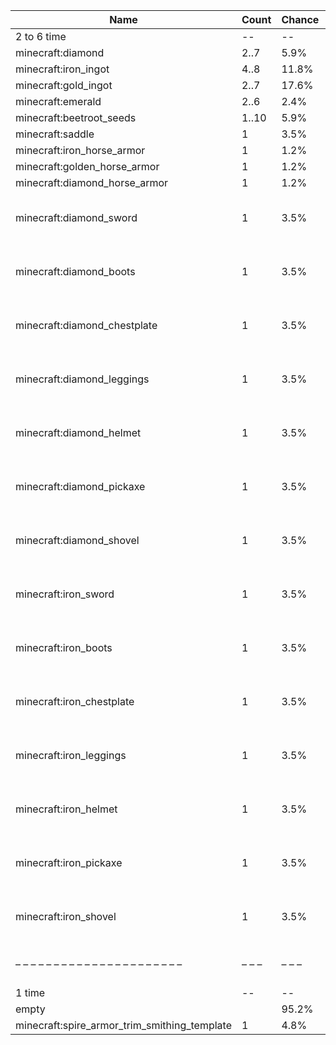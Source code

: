 | Name                                         | Count | Chance | Weight | Comment                                        |
| -------------------------------------------- | ----- | ------ | ------ | ---------------------------------------------- |
| 2 to 6 time                                  |    -- |     -- |     -- |                                                |
| minecraft:diamond                            |  2..7 |   5.9% |   5/85 |                                                |
| minecraft:iron_ingot                         |  4..8 |  11.8% |  10/85 |                                                |
| minecraft:gold_ingot                         |  2..7 |  17.6% |  15/85 |                                                |
| minecraft:emerald                            |  2..6 |   2.4% |   2/85 |                                                |
| minecraft:beetroot_seeds                     | 1..10 |   5.9% |   5/85 |                                                |
| minecraft:saddle                             |     1 |   3.5% |   3/85 |                                                |
| minecraft:iron_horse_armor                   |     1 |   1.2% |   1/85 |                                                |
| minecraft:golden_horse_armor                 |     1 |   1.2% |   1/85 |                                                |
| minecraft:diamond_horse_armor                |     1 |   1.2% |   1/85 |                                                |
| minecraft:diamond_sword                      |     1 |   3.5% |   3/85 | enchantments: {levels: 20..39, treasure: true} |
| minecraft:diamond_boots                      |     1 |   3.5% |   3/85 | enchantments: {levels: 20..39, treasure: true} |
| minecraft:diamond_chestplate                 |     1 |   3.5% |   3/85 | enchantments: {levels: 20..39, treasure: true} |
| minecraft:diamond_leggings                   |     1 |   3.5% |   3/85 | enchantments: {levels: 20..39, treasure: true} |
| minecraft:diamond_helmet                     |     1 |   3.5% |   3/85 | enchantments: {levels: 20..39, treasure: true} |
| minecraft:diamond_pickaxe                    |     1 |   3.5% |   3/85 | enchantments: {levels: 20..39, treasure: true} |
| minecraft:diamond_shovel                     |     1 |   3.5% |   3/85 | enchantments: {levels: 20..39, treasure: true} |
| minecraft:iron_sword                         |     1 |   3.5% |   3/85 | enchantments: {levels: 20..39, treasure: true} |
| minecraft:iron_boots                         |     1 |   3.5% |   3/85 | enchantments: {levels: 20..39, treasure: true} |
| minecraft:iron_chestplate                    |     1 |   3.5% |   3/85 | enchantments: {levels: 20..39, treasure: true} |
| minecraft:iron_leggings                      |     1 |   3.5% |   3/85 | enchantments: {levels: 20..39, treasure: true} |
| minecraft:iron_helmet                        |     1 |   3.5% |   3/85 | enchantments: {levels: 20..39, treasure: true} |
| minecraft:iron_pickaxe                       |     1 |   3.5% |   3/85 | enchantments: {levels: 20..39, treasure: true} |
| minecraft:iron_shovel                        |     1 |   3.5% |   3/85 | enchantments: {levels: 20..39, treasure: true} |
| – – – – – – – – – – – – – – – – – – – – – –  | – – – | – – –  | – – –  | – – – – – – – – – – – – – – – – – – – – – – –  |
| 1 time                                       |    -- |     -- |     -- |                                                |
| empty                                        |       |  95.2% |  20/21 |                                                |
| minecraft:spire_armor_trim_smithing_template |     1 |   4.8% |   1/21 |                                                |
